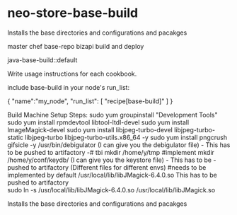 # neo-store-base-build

Installs the base directories and configurations and pacakges 

master chef base-repo bizapi build and deploy

java-base-build::default

Write usage instructions for each cookbook.

include base-build in your node's run_list:

{ "name":"my_node", "run_list": [ "recipe[base-build]" ] }





Build Machine Setup Steps:
sudo yum groupinstall "Development Tools"
sudo yum install rpmdevtool libtool-ltdl-devel
sudo yum install ImageMagick-devel
sudo yum install libjpeg-turbo-devel libjpeg-turbo-static libjpeg-turbo  libjpeg-turbo-utils.x86_64 -y
 sudo yum install pngcrush gifsicle -y
/usr/bin/debigulator (I can give you the debigulator file) - This has to be pushed to artifactory    -# tbi 
mkdir /home/y/tmp   #implement 
mkdir /home/y/conf/keydb/ (I can give you the keystore file) - This has to be   - pushed to artifactory  (Different files for different envs)
#needs to be implemented by default 
/usr/local/lib/libJMagick-6.4.0.so This has to be pushed to artifactory  
sudo ln -s  /usr/local/lib/libJMagick-6.4.0.so /usr/local/lib/libJMagick.so



Installs the base directories and configurations and pacakges 

